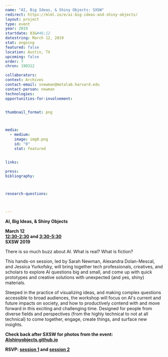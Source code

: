 ```yaml
---
name: "AI, Big Ideas, & Shiny Objects: SXSW"
redirect: https://mlml.io/e/ai-big-ideas-and-shiny-objects/
layout: project
type: event
year: 2019
startdate: 03&#46;12
datestring: March 12, 2019
stat: ongoing
featured: false
location: Austin, TX
upcoming: false
order: 7
chron: 190312

collaborators:
context: Archives
contact-email: snewman@metalab.harvard.edu
contact-person: newman
technologies: 
opportunities-for-involvement:


thumbnail_format: png



media:
  - medium:
    image: img0.png
    id: "0"
    stat: featured


links:

press:
bibliography:



research-questions:



---
```

**AI, Big Ideas, & Shiny Objects**

**March 12<br />
[12:30-2:30](https://schedule.sxsw.com/2019/events/PP81238) and [3:30-5:30](https://schedule.sxsw.com/2019/events/PP103157)<br />
SXSW 2019**


There is so much buzz about AI. What is real? What is fiction?

This hands-on session, led by Sarah Newman, Alexandra Dolan-Mescal, and Jessica Yurkofsky, will bring together tech professionals, creatives, and scholars to explore AI questions big and small, and come up with quick prototypes and creative solutions with unexpected (and yes, shiny) materials.

Steeped in the practice of visualizing ideas, and making complex questions accessible to broad audiences, the workshop will focus on AI's current and future impacts on society, and how to productively contend with and move forward in this exciting and challenging time. Designed for people from diverse fields and perspectives (from the highly technical to not at all technical) to come together, engage, create things, and surface new insights.

**Check back after SXSW for photos from the event:<br />
[AIshinyobjects.github.io](https://aishinyobjects.github.io/)**

**RSVP: [session 1](https://schedule.sxsw.com/2019/events/PP81238) and [session 2](https://schedule.sxsw.com/2019/events/PP103157)**

